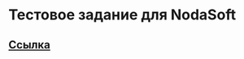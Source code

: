 # Тестовое задание для NodaSoft

## <a href="https://antonbinom.github.io/NodaSoftTest/">Ссылка</a>
